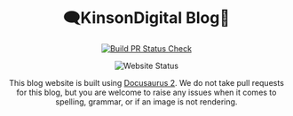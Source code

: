 <div align="center">

# 🗨️KinsonDigital Blog💬
</div>

<span align="center">

[![Build PR Status Check](https://img.shields.io/github/actions/workflow/status/KinsonDigital/blog/build-status-check.yml?label=%E2%9A%99%EF%B8%8FBuild)](https://github.com/KinsonDigital/blog/actions/workflows/build-status-check.yml)

![Website Status](https://img.shields.io/website/https/kinsondigital.github.io/blog?label=Blog%20Site%20Status&up_message=Blog%20Up🤘🏻&up_color=seagreen&down_message=Blog%20Down🥺&down_color=indianred)
</span>

This blog website is built using [Docusaurus 2](https://docusaurus.io/).  We do not take pull requests for this blog, but you are welcome to raise any issues when it comes to spelling, grammar, or if an image is not rendering.
